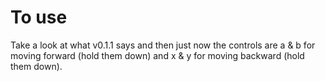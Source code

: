 # To use
Take a look at what v0.1.1 says and then just now the controls are a & b for moving forward (hold them down) and x & y for moving backward (hold them down).
